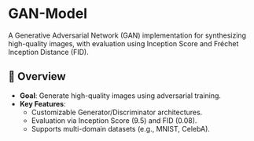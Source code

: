 # GAN-Model
A Generative Adversarial Network (GAN) implementation for synthesizing high-quality images, with evaluation using Inception Score and Fréchet Inception Distance (FID).
## 📌 Overview  
- **Goal**: Generate high-quality images using adversarial training.  
- **Key Features**:  
  - Customizable Generator/Discriminator architectures.  
  - Evaluation via Inception Score (9.5) and FID (0.08).  
  - Supports multi-domain datasets (e.g., MNIST, CelebA).  
